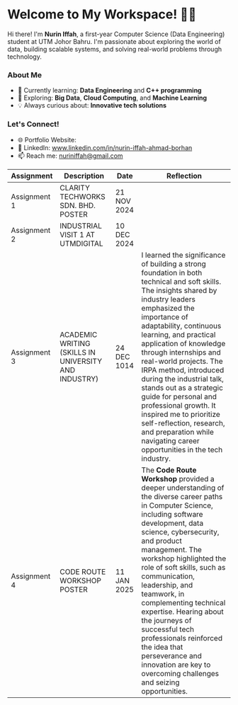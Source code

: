 # Welcome to My Workspace! 👩‍💻

Hi there! I'm **Nurin Iffah**, a first-year Computer Science (Data Engineering) student at UTM Johor Bahru. I'm passionate about exploring the world of data, building scalable systems, and solving real-world problems through technology.

### About Me
- 🔭 Currently learning: **Data Engineering** and **C++ programming**  
- 🌱 Exploring: **Big Data**, **Cloud Computing**, and **Machine Learning**  
- 💡 Always curious about: **Innovative tech solutions**  

### Let's Connect!
- 🌐 Portfolio Website:   
- 💼 LinkedIn: www.linkedin.com/in/nurin-iffah-ahmad-borhan 
- 📫 Reach me: nuriniffah@gmail.com  

| Assignment       | Description                            | Date       | Reflection                          |
|------------------|----------------------------------------|------------|-------------------------------------|
| Assignment 1     | CLARITY TECHWORKS SDN. BHD. POSTER |21 NOV 2024 |  |The talk by **Clarity Techworks Sdn. Bhd.** provided valuable insights into career opportunities in the tech industry, highlighting the skills, tools, and expectations for roles like Junior Developer, UI/UX Designer, QA Specialist, and Web Developer. Networking, building a strong portfolio, and applying classroom knowledge to real-world projects were emphasized as essential strategies for bridging the gap between academic learning and industry demands. Continuous skill development, industry involvement, and hands-on project experience will be key to achieving success in the ever-evolving tech landscape.|
| Assignment 2     | INDUSTRIAL VISIT 1 AT UTMDIGITAL | 10 DEC 2024 |                                   |
| Assignment 3     | ACADEMIC WRITING (SKILLS IN UNIVERSITY AND INDUSTRY)  | 24 DEC 1014 | I learned the significance of building a strong foundation in both technical and soft skills. The insights shared by industry leaders emphasized the importance of adaptability, continuous learning, and practical application of knowledge through internships and real-world projects. The IRPA method, introduced during the industrial talk, stands out as a strategic guide for personal and professional growth. It inspired me to prioritize self-reflection, research, and preparation while navigating career opportunities in the tech industry. |
| Assignment 4 | CODE ROUTE WORKSHOP POSTER | 11 JAN 2025 |  The **Code Route Workshop** provided a deeper understanding of the diverse career paths in Computer Science, including software development, data science, cybersecurity, and product management. The workshop highlighted the role of soft skills, such as communication, leadership, and teamwork, in complementing technical expertise. Hearing about the journeys of successful tech professionals reinforced the idea that perseverance and innovation are key to overcoming challenges and seizing opportunities. |
